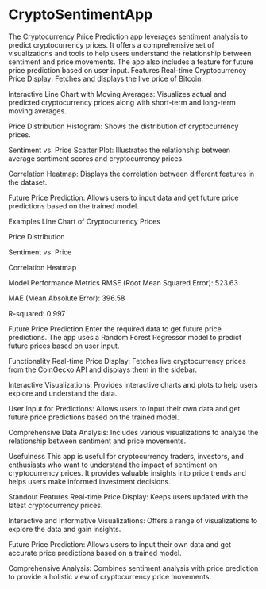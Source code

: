 # CryptoSentimentApp
 The Cryptocurrency Price Prediction app leverages sentiment analysis to predict cryptocurrency prices. It offers a comprehensive set of visualizations and tools to help users understand the relationship between sentiment and price movements. The app also includes a feature for future price prediction based on user input.
Features
Real-time Cryptocurrency Price Display: Fetches and displays the live price of Bitcoin.

Interactive Line Chart with Moving Averages: Visualizes actual and predicted cryptocurrency prices along with short-term and long-term moving averages.

Price Distribution Histogram: Shows the distribution of cryptocurrency prices.

Sentiment vs. Price Scatter Plot: Illustrates the relationship between average sentiment scores and cryptocurrency prices.

Correlation Heatmap: Displays the correlation between different features in the dataset.

Future Price Prediction: Allows users to input data and get future price predictions based on the trained model.

Examples
Line Chart of Cryptocurrency Prices

Price Distribution

Sentiment vs. Price

Correlation Heatmap

Model Performance Metrics
RMSE (Root Mean Squared Error): 523.63

MAE (Mean Absolute Error): 396.58

R-squared: 0.997

Future Price Prediction
Enter the required data to get future price predictions. The app uses a Random Forest Regressor model to predict future prices based on user input.

Functionality
Real-time Price Display: Fetches live cryptocurrency prices from the CoinGecko API and displays them in the sidebar.

Interactive Visualizations: Provides interactive charts and plots to help users explore and understand the data.

User Input for Predictions: Allows users to input their own data and get future price predictions based on the trained model.

Comprehensive Data Analysis: Includes various visualizations to analyze the relationship between sentiment and price movements.

Usefulness
This app is useful for cryptocurrency traders, investors, and enthusiasts who want to understand the impact of sentiment on cryptocurrency prices. It provides valuable insights into price trends and helps users make informed investment decisions.

Standout Features
Real-time Price Display: Keeps users updated with the latest cryptocurrency prices.

Interactive and Informative Visualizations: Offers a range of visualizations to explore the data and gain insights.

Future Price Prediction: Allows users to input their own data and get accurate price predictions based on a trained model.

Comprehensive Analysis: Combines sentiment analysis with price prediction to provide a holistic view of cryptocurrency price movements.
